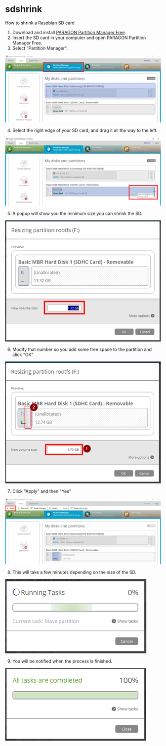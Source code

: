 # sdshrink
How to shrink a Raspbian SD card

1. Download and install [PARAGON Partition Manager Free](https://www.paragon-software.com/free/pm-express/).
2. Insert the SD card in your computer and open PARAGON Partition Manager Free.
3. Select "Partition Manager".

![alt text](https://github.com/aristosv/sdshrink/blob/master/step1.png)

4. Select the right edge of your SD card, and drag it all the way to the left.

![alt text](https://github.com/aristosv/sdshrink/blob/master/step2.png)

5. A popup will show you the minimum size you can shrink the SD.

![alt text](https://github.com/aristosv/sdshrink/blob/master/step3.png)

6. Modify that number so you add some free space to the partition and click "OK"

![alt text](https://github.com/aristosv/sdshrink/blob/master/step4.png)

7. Click "Apply" and then "Yes"

![alt text](https://github.com/aristosv/sdshrink/blob/master/step5.png)

8. This will take a few minutes depending on the size of the SD.

![alt text](https://github.com/aristosv/sdshrink/blob/master/step6.png)

9. You will be notified when the process is finished.

![alt text](https://github.com/aristosv/sdshrink/blob/master/step7.png)
